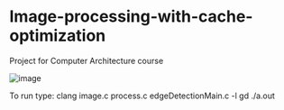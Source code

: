 # Image-processing-with-cache-optimization

Project for Computer Architecture course

![image](https://github.com/aleksandardrljaca/Image-processing-with-cache-optimization/assets/74873784/d81cb67f-938a-4a10-be5b-ceb1920ab1f5)



To run type:
clang image.c process.c edgeDetectionMain.c -l gd
./a.out

